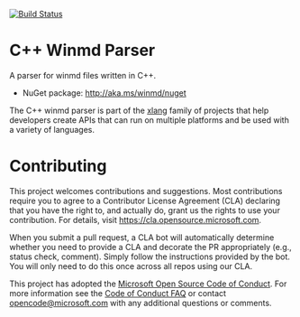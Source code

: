 [![Build Status](https://dev.azure.com/microsoft/Dart/_apis/build/status/WinMD%20Nuget?branchName=master)](https://dev.azure.com/microsoft/Dart/_build/latest?definitionId=44715&branchName=master)

# C++ Winmd Parser

A parser for winmd files written in C++.

* NuGet package: http://aka.ms/winmd/nuget

The C++ winmd parser is part of the [xlang](https://github.com/microsoft/xlang) family of projects that help developers create APIs that can run on multiple platforms and be used with a variety of languages.

# Contributing

This project welcomes contributions and suggestions.  Most contributions require you to agree to a
Contributor License Agreement (CLA) declaring that you have the right to, and actually do, grant us
the rights to use your contribution. For details, visit https://cla.opensource.microsoft.com.

When you submit a pull request, a CLA bot will automatically determine whether you need to provide
a CLA and decorate the PR appropriately (e.g., status check, comment). Simply follow the instructions
provided by the bot. You will only need to do this once across all repos using our CLA.

This project has adopted the [Microsoft Open Source Code of Conduct](https://opensource.microsoft.com/codeofconduct/).
For more information see the [Code of Conduct FAQ](https://opensource.microsoft.com/codeofconduct/faq/) or
contact [opencode@microsoft.com](mailto:opencode@microsoft.com) with any additional questions or comments.
